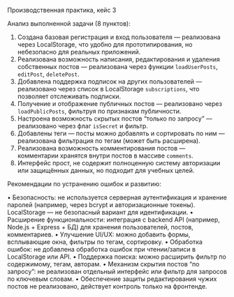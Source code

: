 Производственная практика, кейс 3

Анализ выполненной задачи (8 пунктов):

1. Создана базовая регистрация и вход пользователя — реализована через LocalStorage, что удобно для прототипирования, но небезопасно для реальных приложений.
2. Реализована возможность написания, редактирования и удаления собственных постов — реализована через функции `loadUserPosts`, `editPost`, `deletePost`.
3. Добавлена поддержка подписок на других пользователей — реализовано через список в LocalStorage `subscriptions`, что позволяет отслеживать подписки.
4. Получение и отображение публичных постов — реализовано через `loadPublicPosts`, фильтруя по признакам публичности.
5. Настроена возможность скрытых постов “только по запросу” — реализовано через флаг `isSecret` и фильтр.
6. Добавлены теги — посты можно добавлять и сортировать по ним — реализована фильтрация по тегам (может быть расширена).
7. Реализована возможность комментирования постов — комментарии хранятся внутри постов в массиве `comments`.
8. Интерфейс прост, не содержит полноценную систему авторизации или защищённых данных, но подходит для учебных целей.


Рекомендации по устранению ошибок и развитию:

• Безопасность: не используется серверная аутентификация и хранение паролей (например, через bcrypt и авторизационные токены). LocalStorage — не безопасный вариант для идентификации.
• Расширение функциональности: интеграция с backend API (например, Node.js + Express + БД) для хранения пользователей, постов, комментариев.
• Улучшение UI/UX: можно добавить формы, всплывающие окна, фильтры по тегам, сортировку.
• Обработка ошибок: не добавлена обработка ошибок при чтении/записи в LocalStorage или API.
• Поддержка поиска: можно расширить фильтр по содержимому, тегам, авторам.
• Механизм скрытия постов “по запросу”: не реализован отдельный интерфейс или фильтр для запросов по ключевым словам.
• Обеспечение защиты редактирования чужих постов не реализовано, действует контроль только на фронтенде.
